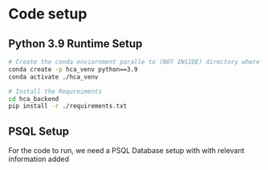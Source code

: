 # Code setup

## Python 3.9 Runtime Setup
```bash
# Create the conda enviornment paralle to (NOT INSIDE) directory where hca_backend is clones
conda create -p hca_venv python==3.9
conda activate ./hca_venv

# Install the Requreiments
cd hca_backend
pip install -r ./requirements.txt
```
## PSQL Setup

For the code to run, we need a PSQL Database setup with with relevant information added


